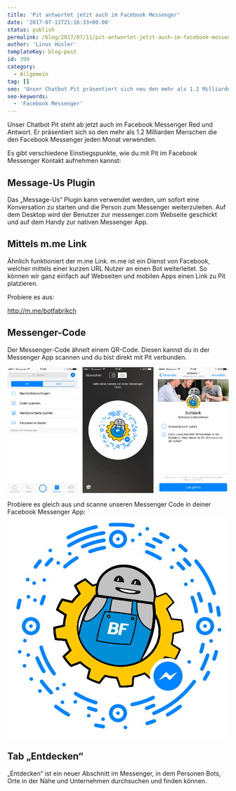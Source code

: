 ```yaml
---
title: 'Pit antwortet jetzt auch im Facebook Messenger'
date: '2017-07-11T21:16:33+00:00'
status: publish
permalink: /blog/2017/07/11/pit-antwortet-jetzt-auch-im-facebook-messenger
author: 'Linus Hüsler'
templateKey: blog-post
id: 399
category:
  - Allgemein
tag: []
seo: 'Unser Chatbot Pit präsentiert sich neu den mehr als 1.2 Milliarden Menschen die den Facebook Messenger jeden Monat verwenden.'
seo-keywords:
  - 'Facebook Messenger'
---
```


Unser Chatbot Pit steht ab jetzt auch im Facebook Messenger Red und Antwort. Er präsentiert sich so den mehr als 1.2 Milliarden Menschen die den Facebook Messenger jeden Monat verwenden.

Es gibt verschiedene Einstiegspunkte, wie du mit Pit im Facebook Messenger Kontakt aufnehmen kannst:

## Message-Us Plugin

Das „Message-Us“ Plugin kann verwendet werden, um sofort eine Konversation zu starten und die Person zum Messenger weiterzuleiten. Auf dem Desktop wird der Benutzer zur messenger.com Webseite geschickt und auf dem Handy zur nativen Messenger App.

## Mittels m.me Link

Ähnlich funktioniert der m.me Link. m.me ist ein Dienst von Facebook, welcher mittels einer kurzen URL Nutzer an einen Bot weiterleitet. So können wir ganz einfach auf Webseiten und mobilen Apps einen Link zu Pit platzieren.

Probiere es aus:

<http://m.me/botfabrikch>

## Messenger-Code

Der Messenger-Code ähnelt einem QR-Code. Diesen kannst du in der Messenger App scannen und du bist direkt mit Pit verbunden.

![](scan-messenger-code.png)

Probiere es gleich aus und scanne unseren Messenger Code in deiner Facebook Messenger App:
![](messenger_code.png)

## Tab „Entdecken“

„Entdecken“ ist ein neuer Abschnitt im Messenger, in dem Personen Bots, Orte in der Nähe und Unternehmen durchsuchen und finden können.
